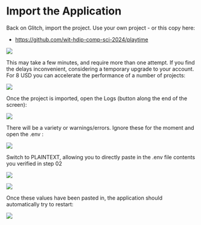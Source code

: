 # Import the Application

Back on Glitch, import the project. Use your own project - or this copy here:

- https://github.com/wit-hdip-comp-sci-2024/playtime

![](img/04.png)

This may take a few minutes, and require more than one attempt. If you find the delays inconvenient, considering a temporary upgrade to your account. For 8 USD you can accelerate the performance of a number of projects:

![](img/10.png)

Once the project is imported, open the Logs (button along the end of the screen):

![](img/05.png)

There will be a variety or warnings/errors. Ignore these for the moment and open the .env :

![](img/06.png)

Switch to PLAINTEXT, allowing you to directly paste in the .env file contents you verified in step 02

![](img/07.png)

![](img/08.png)

Once these values have been pasted in, the application should automatically try to restart:

![](img/09.png)

